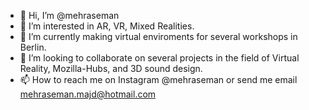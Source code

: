 - 👋 Hi, I’m @mehraseman
- 👀 I’m interested in AR, VR, Mixed Realities.
- 🌱 I’m currently making virtual enviroments for several workshops in Berlin.
- 💞️ I’m looking to collaborate on several projects in the field of Virtual Reality, Mozilla-Hubs, and 3D sound design.
- 📫 How to reach me on Instagram @mehraseman or send me email mehraseman.majd@hotmail.com
<!---
mehraseman/mehraseman is a ✨ special ✨ repository because its `README.md` (this file) appears on your GitHub profile.
You can click the Preview link to take a look at your changes.
--->

